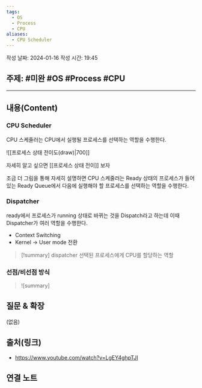 ```yaml
---
tags:
  - OS
  - Process
  - CPU
aliases:
  - CPU Scheduler
---
```

작성 날짜: 2024-01-16
작성 시간: 19:45

## 주제: #미완 #OS #Process #CPU 

----
## 내용(Content)
### CPU Scheduler
CPU 스케줄러는 CPU에서 실행될 프로세스를 선택하는 역할을 수행한다.

![[프로세스 상태 전이도(draw)|700]]

자세히 알고 싶으면 [[프로세스 상태 전이]] 보자

조금 더 그림을 통해 자세히 설명하면 CPU 스케줄러는 Ready 상태의 프로세스가 들어있는 Ready Queue에서 다음에 실행해야 할 프로세스를 선택하는 역할을 수행한다.

### Dispatcher
ready에서 프로세스가 running 상태로 바뀌는 것을 Dispatch라고 하는데 이때 Dispatcher가 여러 역할을 수행한다.

- Context Switching
- Kernel -> User mode 전환

>[!summary] dispatcher
>선택된 프로세스에게 CPU를 할당하는 역할

### 선점/비선점 방식

>![summary]
## 질문 & 확장

(없음)

## 출처(링크)
- https://www.youtube.com/watch?v=LgEY4ghpTJI

## 연결 노트










